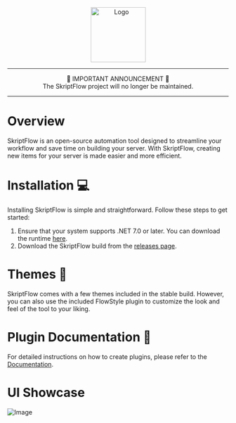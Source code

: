 <div align="center">
<a href="https://github.com/WarpCord">
  <img src="https://media.discordapp.net/attachments/1123160213499949128/1134455641889587290/skriptflow_logo.png" alt="Logo" width="125" height="125">
</a>
</div>

---

<div align="center">
  🚨 IMPORTANT ANNOUNCEMENT 🚨
  <br>
  The SkriptFlow project will no longer be maintained.
</div>

---
# Overview
SkriptFlow is an open-source automation tool designed to streamline your workflow and save time on building your server. With SkriptFlow, creating new items for your server is made easier and more efficient.

# Installation 💻
Installing SkriptFlow is simple and straightforward. Follow these steps to get started:

1. Ensure that your system supports .NET 7.0 or later. You can download the runtime [here](https://dotnet.microsoft.com/en-us/download/dotnet/7.0).
2. Download the SkriptFlow build from the [releases page](https://github.com/survivalq/SkriptFlow/releases/tag/Stable).

# Themes 🎨
SkriptFlow comes with a few themes included in the stable build. However, you can also use the included FlowStyle plugin to customize the look and feel of the tool to your liking.

# Plugin Documentation 📖
For detailed instructions on how to create plugins, please refer to the [Documentation](https://github.com/survivalq/SkriptFlow/tree/master/Plugin%20Examples/DOCUMENTATION.md).

# UI Showcase
![Image](https://media.discordapp.net/attachments/1123160213499949128/1134455606762291272/skriptflow_image.png?width=1053&height=670)
